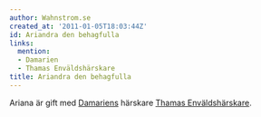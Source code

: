 ```yaml
---
author: Wahnstrom.se
created_at: '2011-01-05T18:03:44Z'
id: Ariandra den behagfulla
links:
  mention:
  - Damarien
  - Thamas Enväldshärskare
title: Ariandra den behagfulla
---
```


Ariana är gift med [Damariens] härskare [Thamas Enväldshärskare].

  [Damariens]: Damarien
  [Thamas Enväldshärskare]: Thamas_Enväldshärskare